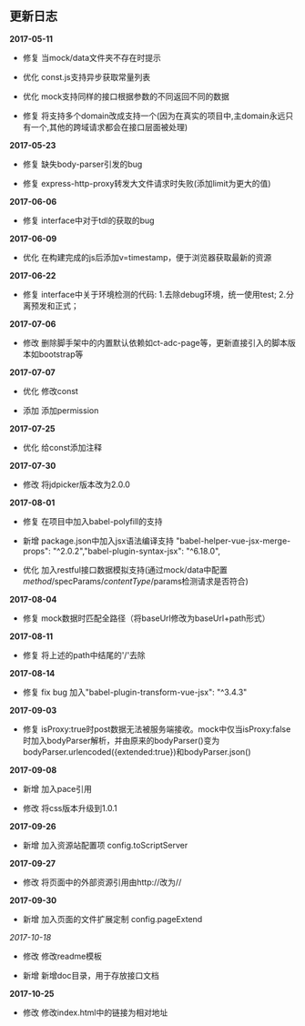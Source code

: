 ## 更新日志

**2017-05-11**

- 修复 当mock/data文件夹不存在时提示

- 优化 const.js支持异步获取常量列表

- 优化 mock支持同样的接口根据参数的不同返回不同的数据

- 修复 将支持多个domain改成支持一个(因为在真实的项目中,主domain永远只有一个,其他的跨域请求都会在接口层面被处理)

**2017-05-23**

- 修复 缺失body-parser引发的bug

- 修复 express-http-proxy转发大文件请求时失败(添加limit为更大的值)

**2017-06-06**

- 修复 interface中对于tdl的获取的bug

**2017-06-09**

- 优化 在构建完成的js后添加v=timestamp，便于浏览器获取最新的资源

**2017-06-22**

- 修复 interface中关于环境检测的代码: 1.去除debug环境，统一使用test; 2.分离预发和正式；

**2017-07-06**

- 修改 删除脚手架中的内置默认依赖如ct-adc-page等，更新直接引入的脚本版本如bootstrap等

**2017-07-07**

- 优化 修改const

- 添加 添加permission

**2017-07-25**

- 优化 给const添加注释

**2017-07-30**

- 修改 将jdpicker版本改为2.0.0

**2017-08-01**

- 修复 在项目中加入babel-polyfill的支持

- 新增 package.json中加入jsx语法编译支持 "babel-helper-vue-jsx-merge-props": "^2.0.2","babel-plugin-syntax-jsx": "^6.18.0",

- 优化 加入restful接口数据模拟支持(通过mock/data中配置$method/$specParams/$contentType/$params检测请求是否符合)

**2017-08-04**

- 修复 mock数据时匹配全路径（将baseUrl修改为baseUrl+path形式）

**2017-08-11**

- 修复 将上述的path中结尾的'/'去除

**2017-08-14**

- 修复 fix bug 加入"babel-plugin-transform-vue-jsx": "^3.4.3"

**2017-09-03**

- 修复 isProxy:true时post数据无法被服务端接收。mock中仅当isProxy:false时加入bodyParser解析，并由原来的bodyParser()变为bodyParser.urlencoded({extended:true})和bodyParser.json()

**2017-09-08**

- 新增 加入pace引用

- 修改 将css版本升级到1.0.1

**2017-09-26**

- 新增 加入资源站配置项 config.toScriptServer

**2017-09-27**

- 修改 将页面中的外部资源引用由http://改为//

**2017-09-30**

- 新增 加入页面的文件扩展定制 config.pageExtend

*2017-10-18*

- 修改 修改readme模板

- 新增 新增doc目录，用于存放接口文档

**2017-10-25**

- 修改 修改index.html中的链接为相对地址

